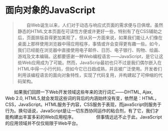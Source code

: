 # 面向对象的JavaScript

>　　自Web诞生以来，人们对于动态与响应式页面的需求便与日俱增。虽然静态的HTML文本页面在可读性方便或许更好一些，特别有了在CSS辅助之后，页面排版县得更加美观了，但从另一方面来说，如果我们能让人们像在桌面上那样使用浏览器中得应用程序，事情或许会变得更有趣一些。如今，我们已经能在浏览器中直接使用电子邮件、日历、电子银行、购物、绘画、游戏及文本编辑。这都要感谢一种Web编程语言——JavaScript，是它让这些Web应用成为了可能。然而，JavaScrip最初也只不过是我们偶尔嵌入在HTML中得一小行代码，但如今它已日趋成熟，并且被广泛使用。开发者们利用该编程语言的面向对象特性，实现了代码复用，并构建起了可伸缩的代码架构。

　　如果我们回顾一下Web开发领域这些年来的流行词汇——DHTML, Ajax, Web 2.0, HTML5,就会发现这些词的背后的内涵始终没有变，依然是：HTML，CSS，JavaScript。HTML服务于内容，CSS服务于表现，而javaScript则服务于行为。换句话说，JavaScript是让一切东西协同运作的粘合剂，有了它，我们才能构建出丰富多彩的Web应用程序。
　　
　　但事情远远不止于此，JavaScript的应用领域并不仅仅局限于Web平台。

　　